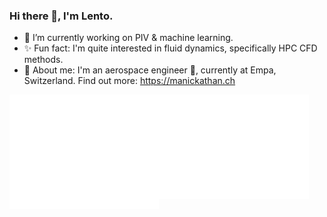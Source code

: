 ### Hi there 👋, I'm Lento.

- 🔭 I’m currently working on PIV & machine learning.
- ✨ Fun fact: I'm quite interested in fluid dynamics, specifically HPC CFD methods.
- 🦊 About me: I'm an aerospace engineer 🚀, currently at Empa, Switzerland. Find out more: https://manickathan.ch
    
<a href="https://metrics.lecoq.io/about/lento234"><img src="github-metrics-summary.svg" align="left" width="47.5%"></img></a>
<a href="https://metrics.lecoq.io/about/lento234"><img src="github-metrics-plugins.svg" align="left" width="47.5%"></img></a>
